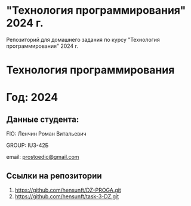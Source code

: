 # "Технология программирования" 2024 г.
Репозиторий для домашнего задания по курсу "Технология программирования" 2024 г.
# Технология программирования
# Год: 2024

## Данные студента:

FIO: Ленчин Роман Витальевич

GROUP: IU3-42Б

email: prostoedic@gmail.com

## Ссылки на репозитории

1. https://github.com/hensunft/DZ-PROGA.git
2. https://github.com/hensunft/task-3-DZ.git